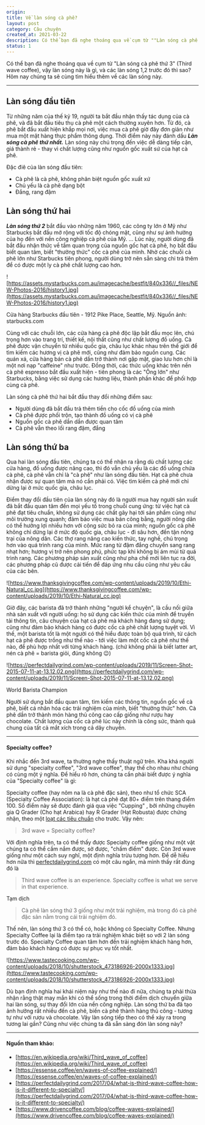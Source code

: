 ```yaml
---
origin: 
title: Về làn sóng cà phê?
layout: post
category: Câu chuyện
created_at: 2021-03-22
description: Có thể bạn đã nghe thoáng qua về cụm từ ""Làn sóng cà phê thứ 3"" (Third wave coffee), vậy làn sóng này là gì, và các làn sóng 1,2 trước đó thì sao? Hôm nay chúng ta sẽ cùng tìm hiểu thêm về các làn sóng này.
status: 1
---
```

Có thể bạn đã nghe thoáng qua về cụm từ "Làn sóng cà phê thứ 3" (Third wave coffee), vậy làn sóng này là gì, và các làn sóng 1,2 trước đó thì sao? Hôm nay chúng ta sẽ cùng tìm hiểu thêm về các làn sóng này.

---

## Làn sóng đầu tiên

Từ những năm của thế kỷ 19, người ta bắt đầu nhận thấy tác dụng của cà phê, và đã bắt đầu tiêu thụ cà phê một cách thường xuyên hơn. Từ đó, cà phê bắt đầu xuất hiện khắp mọi nơi, việc mua cà phê giờ đây đơn giản như mua một mặt hàng thực phẩm thông dụng. Thời điểm này này đánh dấu ***Làn sóng cà phê thứ nhất.*** Làn sóng này chú trọng đến việc dễ dàng tiếp cận, giá thành rẻ - thay vì chất lượng cũng như nguồn gốc xuất sứ của hạt cà phê.

Đặc điê của làn sóng đầu tiên:

- Cà phê là cà phê, không phân biệt nguồn gốc xuất xứ
- Chủ yếu là cà phê dạng bột
- Đắng, rang đậm

## Làn sóng thứ hai

***Làn sóng thứ 2*** bắt đầu vào những năm 1960, các công ty lớn ở Mỹ như Starbucks bắt đầu mở rộng với tốc độ chóng mặt, cũng như sự ảnh hưởng của họ đến với nền công nghiệp cà phê của Mỹ. ... Lúc này, người dùng đã bắt đầu nhận thức về tầm quan trọng của nguồn gốc hạt cà phê, họ bắt đầu biết quan tâm, biết "thưởng thức" cốc cà phê của mình. Nhờ các chuỗi cà phê lớn như Starbucks tiên phong, người dùng trở nên sẵn sàng chi trả thêm để có được một ly cà phê chất lượng cao hơn.

![https://assets.mystarbucks.com.au/imagecache/bestfit/840x336//_files/NEW-Photos-2016/history1.jpg](https://assets.mystarbucks.com.au/imagecache/bestfit/840x336//_files/NEW-Photos-2016/history1.jpg)

Cửa hàng Starbucks đầu tiên - 1912 Pike Place, Seattle, Mỹ. Nguồn ảnh: starbucks.com

Cùng với các chuỗi lớn, các cửa hàng cà phê độc lập bắt đầu mọc lên, chú trọng hơn vào trang trí, thiết kế, nội thất cũng như chất lượng đồ uống. Cà phê được vận chuyển từ nhiều quốc gia, châu lục khác nhau trên thế giới để tìm kiếm các hương vị cà phê mới, cũng như đảm bảo nguồn cung. Các quán xá, cửa hàng bán cà phê dần trở thành nơi gặp mặt, giao lưu hơn chỉ là một nơi nạp "caffeine" như trước. Đồng thời, các thức uống khác trên nền cà phê espresso bắt đầu xuất hiện - tiên phong là các "Ông lớn" như Starbucks, bằng việc sử dụng các hương liệu, thành phần khác để phối hợp cùng cà phê. 

Làn sóng cà phê thứ hai bắt đầu thay đổi những điểm sau:

- Người dùng đã bắt đầu trả thêm tiền cho cốc đồ uống của mình
- Cà phê được phối trộn, tạo thành đồ uống có vị cà phê
- Nguồn gốc cà phê dần dần được quan tâm
- Cà phê vẫn theo lối rang đậm, đắng

## Làn sóng thứ ba

Qua hai làn sóng đầu tiên, chúng ta có thể nhận ra rằng dù chất lượng các cửa hàng, đồ uống được nâng cao, thì đó vẫn chủ yếu là các đồ uống chứa cà phê, cà phê vẫn chỉ là "cà phê" như làn sóng đầu tiên. Hạt cà phê chưa nhận được sự quan tâm mà nó cần phải có. Việc tìm kiếm cà phê mới chỉ dừng lại ở mức quốc gia, châu lục. 

Điểm thay đổi đầu tiên của làn sóng này đó là người mua hay người sản xuất đã bắt đầu quan tâm đến mọi yếu tố trong chuỗi cung ứng: từ việc hạt cà phê đạt tiêu chuẩn, không sử dụng các chất gây hại tới sản phẩm cũng như môi trường xung quanh; đảm bảo việc mua bán công bằng, người nông dân có thể hưởng lợi nhiều hơn với công sức bỏ ra của mình; nguồn gốc cà phê không chỉ dừng lại ở mức độ quốc gia, châu lục - đi sâu hơn, đến tận nông trại của nông dân. Các thợ rang nâng cao kiến thức, tay nghề, chú trọng hơn vào quá trình rang của mình. Mức rang từ đậm đắng chuyển sang rang nhạt hơn; hương vị trở nên phong phú, phức tạp khi không bị ám mùi từ quá trình rang. Các phương pháp sản xuất cũng như pha chế mới liên tục ra đời, các phương pháp cũ được cải tiến để đáp ứng nhu cầu cũng như yêu cầu của các bên. 

![https://www.thanksgivingcoffee.com/wp-content/uploads/2019/10/Ethi-Natural_cc.jpg](https://www.thanksgivingcoffee.com/wp-content/uploads/2019/10/Ethi-Natural_cc.jpg)

Giờ đây, các barista đã trở thành những "người kể chuyện", là cầu nối giữa nhà sản xuất với người uống: họ sử dụng các kiến thức của mình để truyền tải thông tin, câu chuyện của hạt cà phê mà khách hàng đang sử dụng; cũng như đảm bảo khách hàng có được cốc cà phê chất lượng tuyệt vời. Vì thế, một barista tốt là một người có thể hiểu được toàn bộ quá trình, từ cách hạt cà phê được trồng như thế nào - tới việc làm một cốc cà phê như thế nào, để phù hợp nhất với từng khách hàng. (chứ không phải là biết latter art, nén cà phê = barista giỏi, đúng không 😉)

![https://perfectdailygrind.com/wp-content/uploads/2019/11/Screen-Shot-2015-07-11-at-13.12.02.png](https://perfectdailygrind.com/wp-content/uploads/2019/11/Screen-Shot-2015-07-11-at-13.12.02.png)

World Barista Champion

Người sử dụng bắt đầu quan tâm, tìm kiếm các thông tin, nguồn gốc về cà phê, biết cá nhân hóa các trải nghiệm của mình, biết "thưởng thức" hơn. Cà phê dần trở thành món hàng thủ công cao cấp giống như rượu hay chocolate. Chất lượng của cốc cà phê lúc này chính là công sức, thành quả chung của tất cả mắt xích trong cả dây chuyền.

---

#### Specialty coffee?

Khi nhắc đến 3rd wave, ta thường nghe thấy thuật ngữ trên. Kha khá người sử dụng "specialty coffee", "3rd wave coffee", thay thế cho nhau như chúng có cùng một ý nghĩa. Để hiểu rõ hơn, chúng ta cần phải biết được ý nghĩa của "Specialty coffee" là gì: 

Specialty coffee (hay nôm na là cà phê đặc sản), theo như tổ chức SCA (Specialty Coffee Association): là hạt cà phê đạt 80+ điểm trên thang điểm 100. Số điểm này sẽ được đánh giá qua việc "Cupping" , bởi những chuyên gia Q Grader (Cho hạt Arabica) hay R Grader (Hạt Robusta) được chứng nhận, theo một [loạt các tiêu chuẩn](https://sca.coffee/research/coffee-standards) cho trước. Vậy nên:

> 3rd wave = Specialty coffee?

Với định nghĩa trên, ta có thể thấy được Specialty coffee giống như một vật chúng ta có thể cầm nắm được, sờ được, "chấm điểm" được. Còn 3rd wave giống như một cách suy nghĩ, một định nghĩa trừu tượng hơn. Để dễ hiểu hơn nữa thì [perfectdailygrind.com](http://perfectdailygrind.com) có một câu ngắn, mà mình thấy rất đúng đó là

> Third wave coffee is an experience. Specialty coffee is what we serve in that experience.

Tạm dịch

> Cà phê làn sóng thứ 3 giống như một trải nghiệm, mà trong đó cà phê đặc sản nằm trong cái trải nghiệm đó.

Thế nên, làn sóng thứ 3 có thể có, hoặc không có Specialty Coffee. Nhưng Specialty Coffee lại là điểm tạo ra trải nghiệm khác biệt so với 2 làn sóng trước đó. Specialty Coffee quan tâm hơn đến trải nghiệm khách hàng hơn, đảm bảo khách hàng có được sự phục vụ tốt nhất. 

![https://www.tastecooking.com/wp-content/uploads/2018/10/shutterstock_473186926-2000x1333.jpg](https://www.tastecooking.com/wp-content/uploads/2018/10/shutterstock_473186926-2000x1333.jpg)

Dù bạn định nghĩa hai khái niệm này như thế nào đi nữa, chúng ta phải thừa nhận rằng thật may mắn khi có thể sống trong thời điểm dịch chuyển giữa hai làn sóng, sự thay đổi lớn của nền công nghiệp. Làn sóng thứ ba đã tạo ảnh hưởng rất nhiều đến cà phê, biến cà phê thành hàng thủ công - tương tự như với rượu và chocolate. Vậy làn sóng tiếp theo có thể xảy ra trong tương lai gần? Cũng như việc chúng ta đã sẵn sàng đón làn sóng này?

---

#### Nguồn tham khảo:

- [https://en.wikipedia.org/wiki/Third_wave_of_coffee](https://en.wikipedia.org/wiki/Third_wave_of_coffee)
- [https://essense.coffee/en/waves-of-coffee-explained/](https://essense.coffee/en/waves-of-coffee-explained/)
- [https://perfectdailygrind.com/2017/04/what-is-third-wave-coffee-how-is-it-different-to-specialty/](https://perfectdailygrind.com/2017/04/what-is-third-wave-coffee-how-is-it-different-to-specialty/)
- [https://www.drivencoffee.com/blog/coffee-waves-explained/](https://www.drivencoffee.com/blog/coffee-waves-explained/)